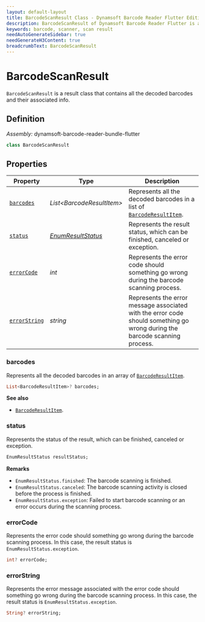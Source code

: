 ```yaml
---
layout: default-layout
title: BarcodeScanResult Class - Dynamsoft Barcode Reader Flutter Edition
description: BarcodeScanResult of Dynamsoft Barcode Reader Flutter is a result class that contains all the decoded barcodes.
keywords: barcode, scanner, scan result
needAutoGenerateSidebar: true
needGenerateH3Content: true
breadcrumbText: BarcodeScanResult
---
```


# BarcodeScanResult

`BarcodeScanResult` is a result class that contains all the decoded barcodes and their associated info.

## Definition

*Assembly:* dynamsoft-barcode-reader-bundle-flutter


```dart
class BarcodeScanResult
```

## Properties

| Property | Type | Description |
| -------- | ---- | ----------- |
| [`barcodes`](#barcodes) | *List\<BarcodeResultItem\>* | Represents all the decoded barcodes in a list of [`BarcodeResultItem`](../barcode-result-item.md). |
| [`status`](#status) | [*EnumResultStatus*](../enum/result-status.md) | Represents the result status, which can be finished, canceled or exception. |
| [`errorCode`](#errorcode) | *int* | Represents the error code should something go wrong during the barcode scanning process. |
| [`errorString`](#errorstring) | *string* | Represents the error message associated with the error code should something go wrong during the barcode scanning process. |

### barcodes

Represents all the decoded barcodes in an array of [`BarcodeResultItem`](../barcode-result-item.md).

```dart
List<BarcodeResultItem>? barcodes;
```

**See also**

- [`BarcodeResultItem`](../barcode-result-item.md).

### status

Represents the status of the result, which can be finished, canceled or exception.

```dart
EnumResultStatus resultStatus;
```

**Remarks**

- `EnumResultStatus.finished`: The barcode scanning is finished.
- `EnumResultStatus.canceled`: The barcode scanning activity is closed before the process is finished.
- `EnumResultStatus.exception`: Failed to start barcode scanning or an error occurs during the scanning process.

### errorCode

Represents the error code should something go wrong during the barcode scanning process. In this case, the result status is `EnumResultStatus.exception`.

```dart
int? errorCode;
```

### errorString

Represents the error message associated with the error code should something go wrong during the barcode scanning process. In this case, the result status is `EnumResultStatus.exception`.

```dart
String? errorString;
```
